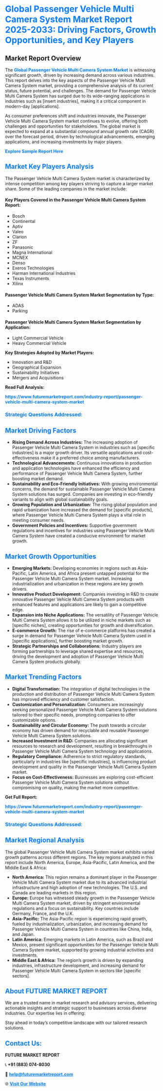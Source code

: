 <h1 style="color: #007BFF;">Global Passenger Vehicle Multi Camera System Market Report 2025-2033: Driving Factors, Growth Opportunities, and Key Players</h1>

<section id="overview">
<h2>Market Report Overview</h2>
<p>The <a href="https://www.futuremarketreport.com/industry-report/passenger-vehicle-multi-camera-system-market" style="color: #007BFF; text-decoration: none;"><strong>Global Passenger Vehicle Multi Camera System Market</strong></a> is witnessing significant growth, driven by increasing demand across various industries. This report delves into the key aspects of the Passenger Vehicle Multi Camera System market, providing a comprehensive analysis of its current status, future potential, and challenges. The demand for Passenger Vehicle Multi Camera System has surged due to its wide-ranging applications in industries such as [insert industries], making it a critical component in modern-day [applications].</p>
<p>As consumer preferences shift and industries innovate, the Passenger Vehicle Multi Camera System market continues to evolve, offering both challenges and opportunities for stakeholders. The global market is expected to expand at a substantial compound annual growth rate (CAGR) over the forecast period, driven by technological advancements, emerging applications, and increasing investments by major players.</p>
</section>

<section id="overview">
<p><a href="https://www.futuremarketreport.com/request-sample/reportId=36462" style="color: #007BFF; text-decoration: none;"><strong>Explore Sample Report Here</strong></a></p>
</section>

<section id="key-players">
<h2 style="color: #007BFF;">Market Key Players Analysis</h2>
<p>The Passenger Vehicle Multi Camera System market is characterized by intense competition among key players striving to capture a larger market share. Some of the leading companies in the market include:</p>
<h4>Key Players Covered in the Passenger Vehicle Multi Camera System Report:</h4>
<ul><li>Bosch</li><li>Continental</li><li>Aptiv</li><li>Valeo</li><li>Clarion</li><li>ZF</li><li>Panasonic</li><li>Magna International</li><li>MCNEX</li><li>Denso</li><li>Exeros Technologies</li><li>Harman International Industries</li><li>Texas Instruments</li><li>Xilinx</li></ul>
<h4>Passenger Vehicle Multi Camera System Market Segmentation by Type:</h4>
<ul><li>ADAS</li><li>Parking</li></ul>

<h4>Passenger Vehicle Multi Camera System Market Segmentation by Application:</h4>
<ul><li>Light Commercial Vehicle</li><li>Heavy Commercial Vehicle</li></ul>
<p><strong>Key Strategies Adopted by Market Players:</strong></p>
<ul>
<li>Innovation and R&D</li>
<li>Geographical Expansion</li>
<li>Sustainability Initiatives</li>
<li>Mergers and Acquisitions</li>
</ul>
</section>

<section>
<p><strong>Read Full Analysis: </strong></p><a href="https://www.futuremarketreport.com/industry-report/passenger-vehicle-multi-camera-system-market" style="color: #007BFF; text-decoration: none;"><strong>https://www.futuremarketreport.com/industry-report/passenger-vehicle-multi-camera-system-market</strong></a>
<h3 style="color: #007BFF;">Strategic Questions Addressed:</h3>
</section>

<section id="driving-factors">
<h2 style="color: #007BFF;">Market Driving Factors</h2>
<ul>
<li><strong>Rising Demand Across Industries:</strong> The increasing adoption of Passenger Vehicle Multi Camera System in industries such as [specific industries] is a major growth driver. Its versatile applications and cost-effectiveness make it a preferred choice among manufacturers.</li>
<li><strong>Technological Advancements:</strong> Continuous innovations in production and application technologies have enhanced the efficiency and performance of Passenger Vehicle Multi Camera System, further boosting market demand.</li>
<li><strong>Sustainability and Eco-Friendly Initiatives:</strong> With growing environmental concerns, the demand for sustainable Passenger Vehicle Multi Camera System solutions has surged. Companies are investing in eco-friendly variants to align with global sustainability goals.</li>
<li><strong>Growing Population and Urbanization:</strong> The rising global population and rapid urbanization have increased the demand for [specific products], where Passenger Vehicle Multi Camera System plays a vital role in meeting consumer needs.</li>
<li><strong>Government Policies and Incentives:</strong> Supportive government regulations and incentives for industries using Passenger Vehicle Multi Camera System have created a conducive environment for market growth.</li>
</ul>
</section>

<section id="growth-opportunities">
<h2 style="color: #007BFF;">Market Growth Opportunities</h2>
<ul>
<li><strong>Emerging Markets:</strong> Developing economies in regions such as Asia-Pacific, Latin America, and Africa present untapped potential for the Passenger Vehicle Multi Camera System market. Increasing industrialization and urbanization in these regions are key growth drivers.</li>
<li><strong>Innovative Product Development:</strong> Companies investing in R&D to create innovative Passenger Vehicle Multi Camera System products with enhanced features and applications are likely to gain a competitive edge.</li>
<li><strong>Expansion into Niche Applications:</strong> The versatility of Passenger Vehicle Multi Camera System allows it to be utilized in niche markets such as [specific niches], creating opportunities for growth and diversification.</li>
<li><strong>E-commerce Growth:</strong> The rise of e-commerce platforms has created a surge in demand for Passenger Vehicle Multi Camera System used in [specific applications], further boosting market growth.</li>
<li><strong>Strategic Partnerships and Collaborations:</strong> Industry players are forming partnerships to leverage shared expertise and resources, driving the development and adoption of Passenger Vehicle Multi Camera System products globally.</li>
</ul>
</section>

<section id="trending-factors">
<h2 style="color: #007BFF;">Market Trending Factors</h2>
<ul>
<li><strong>Digital Transformation:</strong> The integration of digital technologies in the production and distribution of Passenger Vehicle Multi Camera System has improved efficiency and customer satisfaction.</li>
<li><strong>Customization and Personalization:</strong> Consumers are increasingly seeking personalized Passenger Vehicle Multi Camera System solutions tailored to their specific needs, prompting companies to offer customizable options.</li>
<li><strong>Sustainability and Circular Economy:</strong> The push towards a circular economy has driven demand for recyclable and reusable Passenger Vehicle Multi Camera System solutions.</li>
<li><strong>Increased Investment in R&D:</strong> Companies are allocating significant resources to research and development, resulting in breakthroughs in Passenger Vehicle Multi Camera System technology and applications.</li>
<li><strong>Regulatory Compliance:</strong> Adherence to strict regulatory standards, particularly in industries like [specific industries], is influencing product development and quality in the Passenger Vehicle Multi Camera System market.</li>
<li><strong>Focus on Cost-Effectiveness:</strong> Businesses are exploring cost-efficient Passenger Vehicle Multi Camera System solutions without compromising on quality, making the market more competitive.</li>
</ul>
</section>

<section>
<p><strong>Get Full Report: </strong></p><a href="https://www.futuremarketreport.com/industry-report/passenger-vehicle-multi-camera-system-market" style="color: #007BFF; text-decoration: none;"><strong>https://www.futuremarketreport.com/industry-report/passenger-vehicle-multi-camera-system-market</strong></a>
<h3 style="color: #007BFF;">Strategic Questions Addressed:</h3>
</section>


<section id="regional-analysis">
<h2 style="color: #007BFF;">Market Regional Analysis</h2>
<p>The global Passenger Vehicle Multi Camera System market exhibits varied growth patterns across different regions. The key regions analyzed in this report include North America, Europe, Asia-Pacific, Latin America, and the Middle East & Africa:</p>
<ul>
<li><strong>North America:</strong> This region remains a dominant player in the Passenger Vehicle Multi Camera System market due to its advanced industrial infrastructure and high adoption of new technologies. The U.S. and Canada are leading markets in this region.</li>
<li><strong>Europe:</strong> Europe has witnessed steady growth in the Passenger Vehicle Multi Camera System market, driven by stringent environmental regulations and a focus on sustainability. Key countries include Germany, France, and the U.K.</li>
<li><strong>Asia-Pacific:</strong> The Asia-Pacific region is experiencing rapid growth, fueled by industrialization, urbanization, and increasing demand for Passenger Vehicle Multi Camera System in countries like China, India, and Japan.</li>
<li><strong>Latin America:</strong> Emerging markets in Latin America, such as Brazil and Mexico, present significant opportunities for the Passenger Vehicle Multi Camera System market, supported by growing industrial activities and investments.</li>
<li><strong>Middle East & Africa:</strong> The region’s growth is driven by expanding industries, infrastructure development, and increasing demand for Passenger Vehicle Multi Camera System in sectors like [specific sectors].</li>
</ul>
</section>

<footer>
<h2 style="color: #007BFF;">About FUTURE MARKET REPORT</h2>
<p>We are a trusted name in market research and advisory services, delivering actionable insights and strategic support to businesses across diverse industries. Our expertise lies in offering:</p>

<p>Stay ahead in today’s competitive landscape with our tailored research solutions.</p>

<h2 style="color: #007BFF;">Contact Us:</h2>
<p><strong>FUTURE MARKET REPORT</strong></p>
<p>📞 <strong>+91 (883) 074-8030</strong></p>
<p>📧 <strong><a href="mailto:help@futuremarketreport.com" style="color: #007BFF;">help@futuremarketreport.com</a></strong></p>
<p>🌐 <strong><a href="https://www.futuremarketreport.com/" style="color: #007BFF;">Visit Our Website</a></strong></p>
</footer>